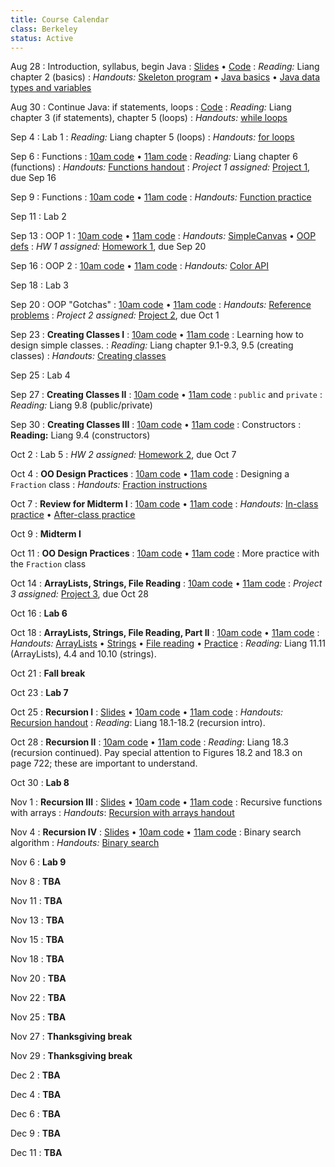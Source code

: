 ```yaml
---
title: Course Calendar
class: Berkeley
status: Active
---
```


Aug 28
: Introduction, syllabus, begin Java
   : [Slides](lectures/intro/intro-1-slides.pdf) • [Code](lectures/intro/day1code.txt)
: *Reading:* Liang chapter 2 (basics)
: *Handouts:* [Skeleton program](lectures/intro/java-first-program.pdf) • [Java basics](lectures/intro/java-basics.pdf) • [Java data types and variables](lectures/intro/java-types-and-vars.pdf)


Aug 30
: Continue Java: if statements, loops
   : [Code](lectures/intro/randomNumberCode.txt)
: *Reading:* Liang chapter 3 (if statements), chapter 5 (loops)
: *Handouts:* [while loops](lectures/intro/while-loops-handout.pdf)

Sep 4
: Lab 1
: *Reading:* Liang chapter 5 (loops)
: *Handouts:* [for loops](lectures/intro/for-loops-handout.pdf)

Sep 6
: Functions
	: [10am code](https://github.com/pkirlin/cs142-f24-inclass/blob/10am/src/functions/FunctionPractice.java) •
	[11am code](https://github.com/pkirlin/cs142-f24-inclass/blob/11am/src/functions/FunctionPractice.java)
: *Reading:* Liang chapter 6 (functions)
: *Handouts:* [Functions handout](lectures/intro/functions-handout.pdf)
: *Project 1 assigned:* [Project 1](projects/proj1), due Sep 16

Sep 9
: Functions
	: [10am code](https://github.com/pkirlin/cs142-f24-inclass/blob/10am/src/functions/FunctionPractice.java) •
	[11am code](https://github.com/pkirlin/cs142-f24-inclass/blob/11am/src/functions/FunctionPractice.java)
: *Handouts:* [Function practice](lectures/intro/functions-practice.pdf)

Sep 11
: Lab 2

Sep 13
: OOP 1
	: [10am code](https://github.com/pkirlin/cs142-f24-inclass/blob/10am/src/oop1/) •
	[11am code](https://github.com/pkirlin/cs142-f24-inclass/blob/11am/src/oop1)
: *Handouts:* [SimpleCanvas](lectures/oop/simplecanvas-api.pdf) • [OOP defs](lectures/oop/oop-defs.pdf)
: *HW 1 assigned:* [Homework 1](homework/hw1), due Sep 20

Sep 16
: OOP 2
	: [10am code](https://github.com/pkirlin/cs142-f24-inclass/blob/10am/src/oop1/) •
	[11am code](https://github.com/pkirlin/cs142-f24-inclass/blob/11am/src/oop1)
: *Handouts:* [Color API](lectures/oop/color-api.pdf)

Sep 18
: Lab 3

Sep 20
: OOP "Gotchas"
	: [10am code](https://github.com/pkirlin/cs142-f24-inclass/blob/10am/src/oop1/Gotchas.java) •
	[11am code](https://github.com/pkirlin/cs142-f24-inclass/blob/11am/src/oop1/Gotchas.java)
: *Handouts:* [Reference problems](lectures/oop/reference-problems.pdf)
: *Project 2 assigned:* [Project 2](projects/proj2), due Oct 1

Sep 23
: **Creating Classes I**
	: [10am code](https://github.com/pkirlin/cs142-f24-inclass/blob/10am/src/oop1/) •
	[11am code](https://github.com/pkirlin/cs142-f24-inclass/blob/11am/src/oop1)
: Learning how to design simple classes.
: *Reading:* Liang chapter 9.1-9.3, 9.5 (creating classes)
: *Handouts:* [Creating classes](lectures/oop/oop-creating-classes-handout.pdf)

Sep 25
: Lab 4

Sep 27
: **Creating Classes II**
	: [10am code](https://github.com/pkirlin/cs142-f24-inclass/blob/10am/src/oop1/) •
	[11am code](https://github.com/pkirlin/cs142-f24-inclass/blob/11am/src/oop1)
: `public` and `private`
: *Reading:* Liang 9.8 (public/private)

Sep 30
: **Creating Classes III**
	: [10am code](https://github.com/pkirlin/cs142-f24-inclass/blob/10am/src/oop1/) •
	[11am code](https://github.com/pkirlin/cs142-f24-inclass/blob/11am/src/oop1)
: Constructors
: **Reading:** Liang 9.4 (constructors)

Oct 2
: Lab 5
: *HW 2 assigned:* [Homework 2](homework/hw2), due Oct 7

Oct 4
: **OO Design Practices**
	: [10am code](https://github.com/pkirlin/cs142-f24-inclass/blob/10am/src/fraction) •
	[11am code](https://github.com/pkirlin/cs142-f24-inclass/blob/11am/src/fraction)
: Designing a `Fraction` class
: *Handouts:* [Fraction instructions](lectures/oop/fraction-class-handout.pdf)

Oct 7
: **Review for Midterm I**
	: [10am code](https://github.com/pkirlin/cs142-f24-inclass/blob/10am/src/midterm1/MidtermPractice.java) •
	[11am code](https://github.com/pkirlin/cs142-f24-inclass/blob/11am/src/midterm1/MidtermPractice.java)
: *Handouts:* [In-class practice](lectures/midterm1prep/midterm1-prac-inclass.pdf) • [After-class practice](lectures/midterm1prep/midterm1-prac-additional.pdf)

Oct 9
: **Midterm I**

Oct 11
: **OO Design Practices**
	: [10am code](https://github.com/pkirlin/cs142-f24-inclass/blob/10am/src/fraction) •
	[11am code](https://github.com/pkirlin/cs142-f24-inclass/blob/11am/src/fraction)
: More practice with the `Fraction` class

Oct 14
: **ArrayLists, Strings, File Reading**
	: [10am code](https://github.com/pkirlin/cs142-f24-inclass/blob/10am/src/prebreak/Exercises.java) •
	[11am code](https://github.com/pkirlin/cs142-f24-inclass/blob/11am/src/prebreak/Exercises.java)
: *Project 3 assigned:* [Project 3](projects/proj3), due Oct 28

Oct 16
: **Lab 6**

Oct 18
: **ArrayLists, Strings, File Reading, Part II**
	: [10am code](https://github.com/pkirlin/cs142-f24-inclass/blob/10am/src/prebreak/Exercises.java) •
	[11am code](https://github.com/pkirlin/cs142-f24-inclass/blob/11am/src/prebreak/Exercises.java)
: *Handouts:* [ArrayLists](lectures/arraylists-str/arraylists-handout.pdf) • [Strings](lectures/arraylists-str/strings-handout.pdf) • [File reading](lectures/arraylists-str/file-reading.pdf) • [Practice](lectures/arraylists-str/practice.pdf)
: *Reading:* Liang 11.11 (ArrayLists), 4.4 and 10.10 (strings).

Oct 21
: **Fall break**

Oct 23
: **Lab 7**

Oct 25
: **Recursion I**
   : [Slides](lectures/recursion/recursion-1-slides.pdf) • [10am code](https://github.com/pkirlin/cs142-f24-inclass/blob/10am/src/recursion/Recursion1.java) •
	[11am code](https://github.com/pkirlin/cs142-f24-inclass/blob/11am/src/recursion/Recursion1.java)
: *Handouts:* [Recursion handout](lectures/recursion/recursion-handout.pdf)
: *Reading*: Liang 18.1-18.2 (recursion intro).

Oct 28
: **Recursion II**
	:  [10am code](https://github.com/pkirlin/cs142-f24-inclass/blob/10am/src/recursion/Recursion2.java) •
	[11am code](https://github.com/pkirlin/cs142-f24-inclass/blob/11am/src/recursion/Recursion2.java)
: *Reading*: Liang 18.3 (recursion continued). Pay special attention to Figures 18.2 and 18.3 on page 722; these are important to understand.

Oct 30
: **Lab 8**

Nov 1
: **Recursion III**
	: [Slides](lectures/recursion/recursion-1-slides.pdf) • [10am code](https://github.com/pkirlin/cs142-f24-inclass/blob/10am/src/recursion/Recursion3.java) •
	[11am code](https://github.com/pkirlin/cs142-f24-inclass/blob/11am/src/recursion/Recursion3.java)
: Recursive functions with arrays
: *Handouts*: [Recursion with arrays handout](https://pkirlin.github.io/cs142-f24/lectures/recursion/recursion-with-arrays.pdf)

Nov 4
: **Recursion IV**
	: [Slides](lectures/recursion/day4-binsearch-slides.pdf) • [10am code](https://github.com/pkirlin/cs142-f24-inclass/blob/10am/src/recursion/BinarySearch.java) •
	[11am code](https://github.com/pkirlin/cs142-f24-inclass/blob/11am/src/recursion/BinarySearch.java)
: Binary search algorithm
: *Handouts:* [Binary search](lectures/recursion/binsearch-handout.pdf)

Nov 6
: **Lab 9**

Nov 8
: **TBA**

Nov 11
: **TBA**

Nov 13
: **TBA**

Nov 15
: **TBA**

Nov 18
: **TBA**

Nov 20
: **TBA**

Nov 22
: **TBA**

Nov 25
: **TBA**

Nov 27
: **Thanksgiving break**

Nov 29
: **Thanksgiving break**

Dec 2
: **TBA**

Dec 4
: **TBA**

Dec 6
: **TBA**

Dec 9
: **TBA**

Dec 11
: **TBA**
